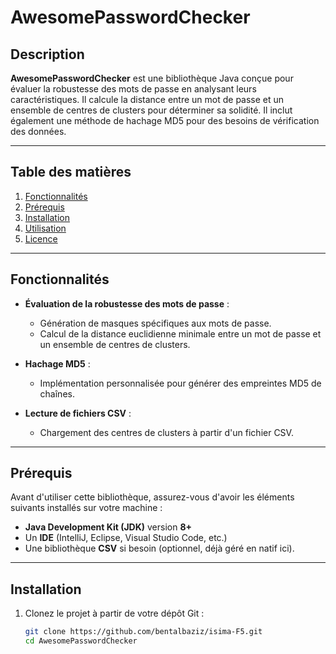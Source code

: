 # AwesomePasswordChecker

## Description
**AwesomePasswordChecker** est une bibliothèque Java conçue pour évaluer la robustesse des mots de passe en analysant leurs caractéristiques. Il calcule la distance entre un mot de passe et un ensemble de centres de clusters pour déterminer sa solidité. Il inclut également une méthode de hachage MD5 pour des besoins de vérification des données.

---

## Table des matières
1. [Fonctionnalités](#fonctionnalités)
2. [Prérequis](#prérequis)
3. [Installation](#installation)
4. [Utilisation](#utilisation)
5. [Licence](/LICENSE.txt)

---

## Fonctionnalités

- **Évaluation de la robustesse des mots de passe** :
  - Génération de masques spécifiques aux mots de passe.
  - Calcul de la distance euclidienne minimale entre un mot de passe et un ensemble de centres de clusters.

- **Hachage MD5** :
  - Implémentation personnalisée pour générer des empreintes MD5 de chaînes.


- **Lecture de fichiers CSV** :
  - Chargement des centres de clusters à partir d'un fichier CSV.

---

## Prérequis

Avant d'utiliser cette bibliothèque, assurez-vous d'avoir les éléments suivants installés sur votre machine :
- **Java Development Kit (JDK)** version **8+**
- Un **IDE** (IntelliJ, Eclipse, Visual Studio Code, etc.)
- Une bibliothèque **CSV** si besoin (optionnel, déjà géré en natif ici).

---

## Installation

1. Clonez le projet à partir de votre dépôt Git :
   ```bash
   git clone https://github.com/bentalbaziz/isima-F5.git
   cd AwesomePasswordChecker
